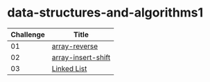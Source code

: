 # data-structures-and-algorithms1


Challenge | Title |
| ----------- | ----------- |
| 01 | [array-reverse](array-reverse/README.md) |
| 02 | [array-insert-shift](array-insert-shift/README.md) |
| 03 | [Linked List](linked-list/README.md) |